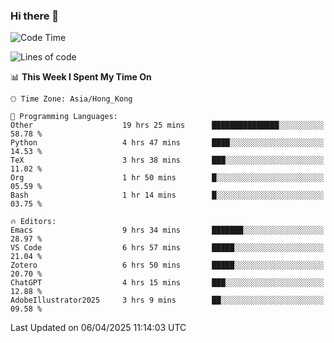 ### Hi there 👋

<!--
**nicehiro/nicehiro** is a ✨ _special_ ✨ repository because its `README.md` (this file) appears on your GitHub profile.

Here are some ideas to get you started:

- 🔭 I’m currently working on ...
- 🌱 I’m currently learning ...
- 👯 I’m looking to collaborate on ...
- 🤔 I’m looking for help with ...
- 💬 Ask me about ...
- 📫 How to reach me: ...
- 😄 Pronouns: ...
- ⚡ Fun fact: ...
-->

<!--START_SECTION:waka-->
![Code Time](http://img.shields.io/badge/Code%20Time-461%20hrs%2025%20mins-blue)

![Lines of code](https://img.shields.io/badge/From%20Hello%20World%20I%27ve%20Written-1.6%20million%20lines%20of%20code-blue)

📊 **This Week I Spent My Time On** 

```text
🕑︎ Time Zone: Asia/Hong_Kong

💬 Programming Languages: 
Other                    19 hrs 25 mins      ███████████████░░░░░░░░░░   58.78 % 
Python                   4 hrs 47 mins       ████░░░░░░░░░░░░░░░░░░░░░   14.53 % 
TeX                      3 hrs 38 mins       ███░░░░░░░░░░░░░░░░░░░░░░   11.02 % 
Org                      1 hr 50 mins        █░░░░░░░░░░░░░░░░░░░░░░░░   05.59 % 
Bash                     1 hr 14 mins        █░░░░░░░░░░░░░░░░░░░░░░░░   03.75 % 

🔥 Editors: 
Emacs                    9 hrs 34 mins       ███████░░░░░░░░░░░░░░░░░░   28.97 % 
VS Code                  6 hrs 57 mins       █████░░░░░░░░░░░░░░░░░░░░   21.04 % 
Zotero                   6 hrs 50 mins       █████░░░░░░░░░░░░░░░░░░░░   20.70 % 
ChatGPT                  4 hrs 15 mins       ███░░░░░░░░░░░░░░░░░░░░░░   12.88 % 
AdobeIllustrator2025     3 hrs 9 mins        ██░░░░░░░░░░░░░░░░░░░░░░░   09.58 % 
```


 Last Updated on 06/04/2025 11:14:03 UTC
<!--END_SECTION:waka-->
